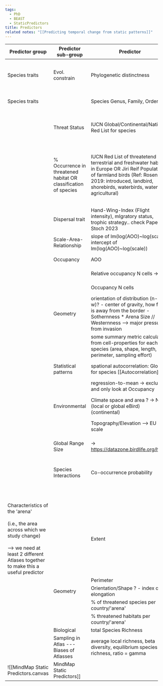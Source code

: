 ```yaml
---
tags:
  - PhD
  - BEAST
  - StaticPredictors
title: Predictors
related notes: "[[Predicting temporal change from static patterns]]"
---
```

| Predictor group | Predictor sub-group | Predictor | Source | Status | Note |
| ---- | ---- | ---- | ---- | ---- | ---- |
| Species traits | Evol. constrain | Phylogenetic distinctness | calculated from Jetz 2012 BirdTree (taken from Weeks et al 2022 data repository) | - [x] | Fair proportion metric (Isaac et al., 2007). |
| Species traits |  | Species Genus, Family, Order | AVONET | - [...] | Genus not included so far |
|  | Threat Status | IUCN Global/Continental/National Red List for species | IUCN | - [...] | Don't have the national one yet [[Questions & Ideas]] |
|  | % Occurrence in threatened habitat OR classification of species | IUCN Red List of threatetend terrestrial and freshwater habitats in Europe OR Jiri Reif  Populations of farmland birds (Ref: Rosenberg 2019: introduced, landbird, shorebirds, waterbirds, waterfowl, agricultural) | IUCN | - [ ] | I don't have this data in a usable format. Maybe in combination with land cover data? [[Questions & Ideas]] |
|  | Dispersal trait | Hand-Wing-Index (Flight intensity), mIgratory status, trophic strategy.. check Paper by Stoch 2023  | AVONET | - [x] | from Weeks et al 2022 data repository |
|  | Scale-Area-Relationship | slope of lm(log(AOO)~log(scale)) <br>intercept of lm(log(AOO)~log(scale))  | calculated from CZ Atlas 1 (future change) and 2 (past change) | - [x] |  |
|  | Occupancy | AOO | calculated from CZ Atlas 1 (future change) and 2 (past change) | - [x] |  |
|  |  | Relative occupancy N cells -> this | calculated from CZ Atlas 1 (future change) and 2 (past change) | - [x] |  |
|  |  | Occupancy N cells | calculated from CZ Atlas 1 (future change) and 2 (past change) | - [x] |  |
|  | Geometry | orientation of distribution (n-s, e-w)? - center of gravity, how far it is away from the border - Sothernness * Arena Size // Westernness --> major pressure from invasion |  | - [ ] | discuss with P [[Questions & Ideas]] |
|  |  | some summary metric calculated from cell-properties for each species (area, shape, length, perimeter, sampling effort) |  | - [ ] | discuss with P [[Questions & Ideas]] |
|  | Statistical patterns | spational autocorrelation: Global for species [[Autocorrelation]] | from Carmen | - [ ] | talk to Carmen #Tasks  |
|  |  | regression-to-mean -> exclude and only look at Occupancy | Calculated from best sampled cells | - [ ] | as offset? #Tasks  |
|  | Environmental | Climate space and area ? -> Niche (local or global eBird) (continental) | e.g. from CHELSA | - [ ] | discuss with P [[Questions & Ideas]] |
|  |  | Topography/Elevation --> EU scale | from geodata R package | - [x] |  |
|  | Global Range Size | -> https://datazone.birdlife.org/home   | IUCN rangemaps for global; Range.Size from Weeks et al 2022 // https://datazone.birdlife.org/home | - [x] |  |
|  | Species Interactions | Co-occurrence probability | calculated from CZ atlas for inside CZ;<br>EU BBS for outside of CZ | - [x]<br>- [ ] | discuss with P [[Questions & Ideas]] |
|  |  |  |  | - [ ] |  |
|  |  |  |  | - [ ] |  |
| Characteristics of the 'arena'<br><br>(i.e., the area across which we study change)<br><br>--> we need at least 2 different Atlases together to make this a useful predictor |  | Extent |  | - [ ] |  |
|  |  | Perimeter |  | - [ ] |  |
|  | Geometry | Orientation/Shape ? - index of elongation |  | - [ ] |  |
|  |  | % of threatened species per country/'arena'  |  | - [ ] |  |
|  |  | % threatened habitats per country/'arena' |  | - [ ] |  |
|  | Biological | total Species Richness |  | - [ ] |  |
|  | Sampling in Atlas --- Biases of Atlasses | average local richness, beta diversity, equilibrium species richness, ratio = gamma |  | - [ ] |  |
![[MindMap Static Predictors.canvas|MindMap Static Predictors]]